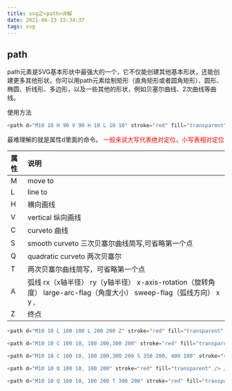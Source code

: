 ```yaml
---
title: svg之<path>详解
date: 2021-06-23 15:34:37
tags: svg
---
```


## <div id="class02-01"> path </div>

path元素是SVG基本形状中最强大的一个，它不仅能创建其他基本形状，还能创建更多其他形状。你可以用path元素绘制矩形（直角矩形或者圆角矩形）、圆形、椭圆、折线形、多边形，以及一些其他的形状，例如贝塞尔曲线、2次曲线等曲线。

使用方法
```javascript
<path d="M10 10 H 90 V 90 H 10 L 10 10" stroke="red" fill="transparent" />
```
最难理解的就是属性d里面的命令。
<font color="red">一般来说大写代表绝对定位，小写表相对定位 </font>

属性 | 说明
:- | :-
M  | move to 
L  | line to
H  | 横向画线
V  | vertical 纵向画线
C  | curveto 曲线
S  | smooth curveto 三次贝塞尔曲线简写,可省略第一个点
Q  | quadratic curveto 两次贝塞尔
T  | 两次贝塞尔曲线简写，可省略第一个点
A  | 弧线 rx（x轴半径） ry（y轴半径） x-axis-rotation（旋转角度） large-arc-flag（角度大小） sweep-flag（弧线方向） x y ,
Z  | 终点


```javascript
<path d="M10 10 L 100 100 L 200 200 Z" stroke="red" fill="transparent" /> // 画直线

<path d="M10 10 C 100 10, 100 200,300 200" stroke="red" fill="transparent" /> // 三次贝塞尔 第一、二两个是控制点，最后一个是终点

<path d="M10 10 C 100 10, 100 200,300 200 S 350 200, 400 180" stroke="red" fill="transparent" /> // S是三次贝塞尔简写 S前面如果是C或者S 那S的第一个控制点就是前面的第二个控制点的对称点

<path d="M10 10 Q 100 10, 100 200" stroke="red" fill="transparent" /> // Q是二次贝塞尔

<path d="M10 10 Q 100 10, 100 200 T 300 200" stroke="red" fill="transparent" /> // T是二次贝塞尔的简写，道理和S类似，省略了第一个控制点

```

